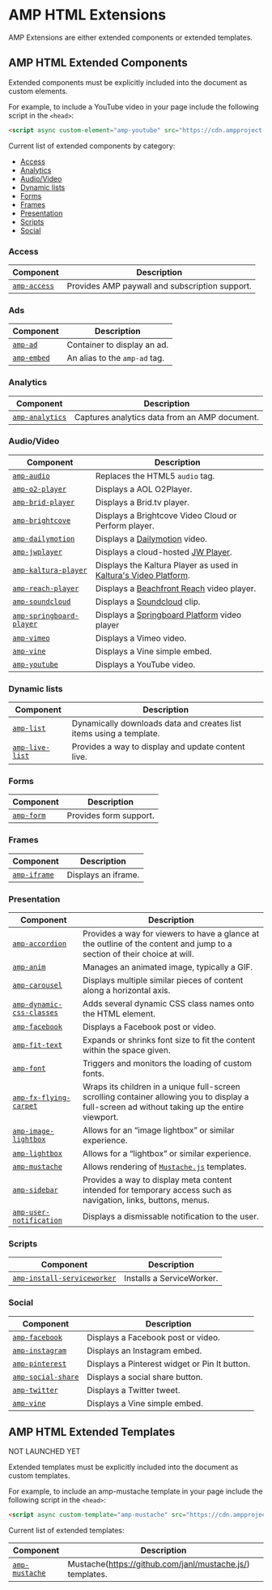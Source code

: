 # AMP HTML Extensions

AMP Extensions are either extended components or extended templates.

## AMP HTML Extended Components

Extended components must be explicitly included into the document as custom elements.

For example, to include a YouTube video in your page
include the following script in the `<head>`:

```html
<script async custom-element="amp-youtube" src="https://cdn.ampproject.org/v0/amp-youtube-0.1.js"></script>
```

Current list of extended components by category:

- [Access](#access)
- [Analytics](#analytics)
- [Audio/Video](#audiovideo)
- [Dynamic lists](#dynamic-lists)
- [Forms](#forms)
- [Frames](#frames)
- [Presentation](#presentation)
- [Scripts](#scripts)
- [Social](#social)

### Access

| Component | Description |
| --------- | ----------- |
| [`amp-access`](amp-access/amp-access.md) | Provides AMP paywall and subscription support.  |

### Ads

| Component | Description |
| --------- | ----------- |
| [`amp-ad`](amp-ad/amp-ad.md) | Container to display an ad. |
| [`amp-embed`](amp-ad/amp-embed.md) | An alias to the `amp-ad` tag. |

### Analytics

| Component | Description |
| --------- | ----------- |
| [`amp-analytics`](amp-analytics/amp-analytics.md) | Captures analytics data from an AMP document. |

### Audio/Video

| Component | Description |
| --------- | ----------- |
| [`amp-audio`](amp-audio/amp-audio.md) | Replaces the HTML5 `audio` tag. |
| [`amp-o2-player`](amp-o2-player/amp-o2-player.md) | Displays a AOL O2Player. |
| [`amp-brid-player`](amp-brid-player/amp-brid-player.md) | Displays a Brid.tv player. |
| [`amp-brightcove`](amp-brightcove/amp-brightcove.md) | Displays a Brightcove Video Cloud or Perform player. |
| [`amp-dailymotion`](amp-dailymotion/amp-dailymotion.md) | Displays a [Dailymotion](https://www.dailymotion.com) video. |
| [`amp-jwplayer`](amp-jwplayer/amp-jwplayer.md) | Displays a cloud-hosted [JW Player](https://www.jwplayer.com/). |
| [`amp-kaltura-player`](amp-kaltura-player/amp-kaltura-player.md) | Displays the Kaltura Player as used in [Kaltura's Video Platform](https://corp.kaltura.com/). |
| [`amp-reach-player`](amp-reach-player/amp-reach-player.md) | Displays a [Beachfront Reach](https://beachfrontreach.com/) video player. |
| [`amp-soundcloud`](amp-soundcloud/amp-soundcloud.md) | Displays a [Soundcloud](https://soundcloud.com/) clip. |
| [`amp-springboard-player`](amp-springboard-player/amp-springboard-player.md) | Displays a [Springboard Platform](http://publishers.springboardplatform.com/users/login) video player |
| [`amp-vimeo`](amp-vimeo/amp-vimeo.md) | Displays a Vimeo video. |
| [`amp-vine`](amp-vine/amp-vine.md) | Displays a Vine simple embed. |
| [`amp-youtube`](amp-youtube/amp-youtube.md) | Displays a YouTube video. |

### Dynamic lists

| Component | Description |
| --------- | ----------- |
| [`amp-list`](amp-list/amp-list.md) | Dynamically downloads data and creates list items using a template. |
| [`amp-live-list`](amp-live-list/amp-live-list.md) | Provides a way to display and update content live. |

### Forms

| Component | Description |
| --------- | ----------- |
| [`amp-form`](amp-form/amp-form.md) | Provides form support. |

### Frames

| Component | Description |
| --------- | ----------- |
| [`amp-iframe`](amp-iframe/amp-iframe.md) | Displays an iframe. |

### Presentation

| Component | Description |
| --------- | ----------- |
| [`amp-accordion`](amp-accordion/amp-accordion.md) | Provides a way for viewers to have a glance at the outline of the content and jump to a section of their choice at will. |
| [`amp-anim`](amp-anim/amp-anim.md) | Manages an animated image, typically a GIF. |
| [`amp-carousel`](amp-carousel/amp-carousel.md) | Displays multiple similar pieces of content along a horizontal axis. |
| [`amp-dynamic-css-classes`](amp-dynamic-css-classes/amp-dynamic-css-classes.md) | Adds several dynamic CSS class names onto the HTML element. |
| [`amp-facebook`](amp-facebook/amp-facebook.md) | Displays a Facebook post or video. |
| [`amp-fit-text`](amp-fit-text/amp-fit-text.md) | Expands or shrinks font size to fit the content within the space given. |
| [`amp-font`](amp-font/amp-font.md) | Triggers and monitors the loading of custom fonts. |
| [`amp-fx-flying-carpet`](amp-fx-flying-carpet/amp-fx-flying-carpet.md) | Wraps its children in a unique full-screen scrolling container allowing you to display a full-screen ad without taking up the entire viewport. |
| [`amp-image-lightbox`](amp-image-lightbox/amp-image-lightbox.md) | Allows for an “image lightbox” or similar experience. |
| [`amp-lightbox`](amp-lightbox/amp-lightbox.md) | Allows for a “lightbox” or similar experience. |
| [`amp-mustache`](amp-mustache/amp-mustache.md) | Allows rendering of [`Mustache.js`](https://github.com/janl/mustache.js/) templates. |
| [`amp-sidebar`](amp-sidebar/amp-sidebar.md) | Provides a way to display meta content intended for temporary access such as navigation, links, buttons, menus. |
| [`amp-user-notification`](amp-user-notification/amp-user-notification.md) | Displays a dismissable notification to the user. |

### Scripts

| Component | Description |
| --------- | ----------- |
| [`amp-install-serviceworker`](amp-install-serviceworker/amp-install-serviceworker.md) | Installs a ServiceWorker. |

### Social

| Component | Description |
| --------- | ----------- |
| [`amp-facebook`](amp-facebook/amp-facebook.md) | Displays a Facebook post or video. |
| [`amp-instagram`](amp-instagram/amp-instagram.md) | Displays an Instagram embed. |
| [`amp-pinterest`](amp-pinterest/amp-pinterest.md) | Displays a Pinterest widget or Pin It button. |
| [`amp-social-share`](amp-social-share/amp-social-share.md) | Displays a social share button. |
| [`amp-twitter`](amp-twitter/amp-twitter.md) | Displays a Twitter tweet. |
| [`amp-vine`](amp-vine/amp-vine.md) | Displays a Vine simple embed. |


## AMP HTML Extended Templates

NOT LAUNCHED YET

Extended templates must be explicitly included into the document as custom templates.

For example, to include an amp-mustache template in your page
include the following script in the `<head>`:

```html
<script async custom-template="amp-mustache" src="https://cdn.ampproject.org/v0/amp-mustache-0.1.js"></script>
```

Current list of extended templates:

| Component                                     | Description                                                                                 |
| --------------------------------------------- | -------------------------------------------------------------------------------------------
| [`amp-mustache`](amp-mustache/amp-mustache.md) | Mustache(https://github.com/janl/mustache.js/) templates. |
